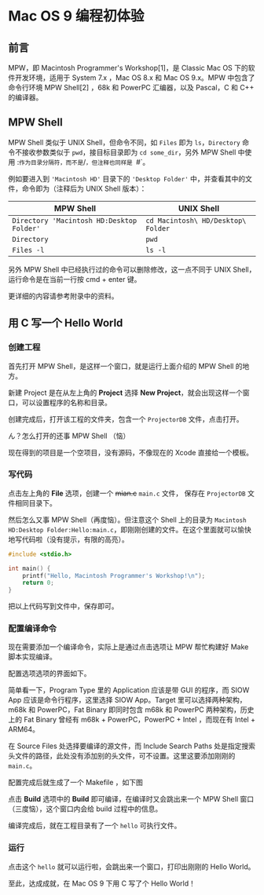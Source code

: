 # Mac OS 9 编程初体验

## 前言

MPW，即 Macintosh Programmer's Workshop[1]，是 Classic Mac OS 下的软件开发环境，适用于 System 7.x ，Mac OS 8.x 和 Mac OS 9.x。MPW 中包含了命令行环境 MPW Shell[2] ，68k 和 PowerPC 汇编器，以及 Pascal，C 和 C++ 的编译器。

## MPW Shell

MPW Shell 类似于 UNIX Shell，但命令不同，如 `Files` 即为 `ls`，`Directory` 命令不接收参数类似于 `pwd`，接目标目录即为 `cd some_dir`，另外 MPW Shell 中使用 :` 作为目录分隔符，而不是 `/`，但注释也同样是 `#`。

例如要进入到 `'Macintosh HD'` 目录下的 `'Desktop Folder'` 中，并查看其中的文件，命令即为（注释后为 UNIX Shell 版本）：


|                 MPW Shell                 |             UNIX Shell             |
| ----------------------------------------- | ---------------------------------- |
| `Directory 'Macintosh HD:Desktop Folder'` | `cd Macintosh\ HD/Desktop\ Folder` |
|                `Directory`                |               `pwd`                |
|                `Files -l`                 |              `ls -l`               |


另外 MPW Shell 中已经执行过的命令可以删除修改，这一点不同于 UNIX Shell，运行命令是在当前一行按 <key>cmd</key> + <key>enter</key> 键。

更详细的内容请参考附录中的资料。

## 用 C 写一个 Hello World

### 创建工程

首先打开 MPW Shell，是这样一个窗口，就是运行上面介绍的 MPW Shell 的地方。

新建 Project 是在从左上角的 **Project** 选择 **New Project**，就会出现这样一个窗口，可以设置程序的名称和目录。

创建完成后，打开该工程的文件夹，包含一个 `ProjectorDB` 文件，点击打开。

ん？怎么打开的还事 MPW Shell （恼）

现在得到的项目是一个空项目，没有源码，不像现在的 Xcode 直接给一个模板。

### 写代码

点击左上角的 **File** 选项，创建一个 ~~mian.c~~ `main.c` 文件， 保存在 `ProjectorDB` 文件相同目录下。

然后怎么又事 MPW Shell（再度恼）。但注意这个 Shell 上的目录为 `Macintosh HD:Desktop Folder:Hello:main.c`，即刚刚创建的文件。在这个里面就可以愉快地写代码啦（没有提示，有限的高亮）。


```c
#include <stdio.h>

int main() {
    printf("Hello, Macintosh Programmer's Workshop!\n");
    return 0;
}
```

把以上代码写到文件中，保存即可。

### 配置编译命令

现在需要添加一个编译命令，实际上是通过点击选项让 MPW 帮忙构建好 Make 脚本实现编译。

配置选项选项的界面如下。

简单看一下，Program Type 里的 Application 应该是带 GUI 的程序，而 SIOW App 应该是命令行程序，这里选择 SIOW App。Target 里可以选择两种架构，m68k 和 PowerPC，Fat Binary 即同时包含 m68k 和 PowerPC 两种架构，历史上的 Fat Binary 曾经有 m68k + PowerPC，PowerPC + Intel ，而现在有 Intel + ARM64。

在 Source Files 处选择要编译的源文件，而 Include Search Paths 处是指定搜索头文件的路径，此处没有添加别的头文件，可不设置。这里这要添加刚刚的 `main.c`。

配置完成后就生成了一个 Makefile ，如下图


点击 **Build** 选项中的 **Build** 即可编译，在编译时又会跳出来一个 MPW Shell 窗口（三度恼），这个窗口内会给 build 过程中的信息。

编译完成后，就在工程目录有了一个 `hello` 可执行文件。

### 运行

点击这个 `hello` 就可以运行啦，会跳出来一个窗口，打印出刚刚的 Hello World。

至此，达成成就，在 Mac OS 9 下用 C 写了个 Hello World！
